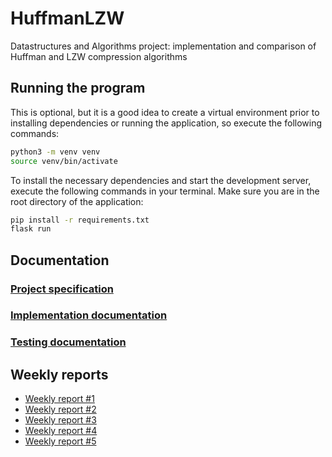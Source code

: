 # HuffmanLZW

Datastructures and Algorithms project: implementation and comparison of Huffman and LZW compression algorithms

## Running the program

This is optional, but it is a good idea to create a virtual environment prior to installing dependencies or running the application, so execute the following commands:

```bash
python3 -m venv venv
source venv/bin/activate
```

To install the necessary dependencies and start the development server, execute the following commands in your terminal. Make sure you are in the root directory of the application:

```bash
pip install -r requirements.txt
flask run
```

## Documentation

### [Project specification](documentation/specification.md)
### [Implementation documentation](documentation/implementation.md)
### [Testing documentation](documentation/testing.md)

## Weekly reports

* [Weekly report #1](documentation/week_1_report.md)
* [Weekly report #2](documentation/week_2_report.md)
* [Weekly report #3](documentation/week_3_report.md)
* [Weekly report #4](documentation/week_4_report.md)
* [Weekly report #5](documentation/week_5_report.md)
